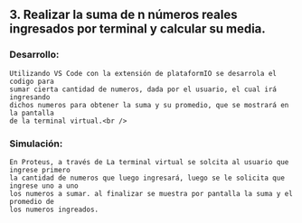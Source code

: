 
## 3. Realizar la suma de n números reales ingresados por terminal y calcular su media.

### Desarrollo:
	Utilizando VS Code con la extensión de plataformIO se desarrola el codigo para
	sumar cierta cantidad de numeros, dada por el usuario, el cual irá ingresando
	dichos numeros para obtener la suma y su promedio, que se mostrará en la pantalla
	de la terminal virtual.<br />
### Simulación:	
	En Proteus, a través de La terminal virtual se solcita al usuario que ingrese primero
	la cantidad de numeros que luego ingresará, luego se le solicita que ingrese uno a uno
	los numeros a sumar. al finalizar se muestra por pantalla la suma y el promedio de
	los numeros ingreados.
